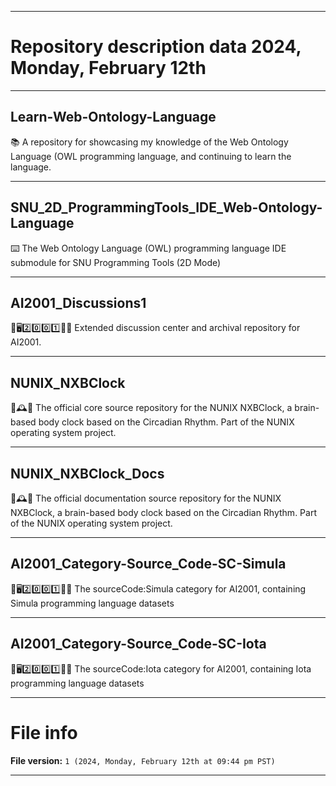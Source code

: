 
***

# Repository description data 2024, Monday, February 12th

---

## Learn-Web-Ontology-Language

📚️ A repository for showcasing my knowledge of the  Web Ontology Language (OWL programming language, and continuing to learn the language.

---

## SNU_2D_ProgrammingTools_IDE_Web-Ontology-Language

⌨️ The Web Ontology Language (OWL) programming language IDE submodule for SNU Programming Tools (2D Mode) 

---

## AI2001_Discussions1

🧠️🖥️2️⃣️0️⃣️0️⃣️1️⃣️💾️💬️ Extended discussion center and archival repository for AI2001.

---

## NUNIX_NXBClock

🧠️🕰️💾️ The official core source repository for the NUNIX NXBClock, a brain-based body clock based on the Circadian Rhythm. Part of the NUNIX operating system project.

---

## NUNIX_NXBClock_Docs

🧠️🕰️📖️ The official documentation source repository for the NUNIX NXBClock, a brain-based body clock based on the Circadian Rhythm. Part of the NUNIX operating system project.

---

## AI2001_Category-Source_Code-SC-Simula

🧠️🖥️2️⃣️0️⃣️0️⃣️1️⃣️💾️📜️ The sourceCode:Simula category for AI2001, containing Simula programming language datasets

---

## AI2001_Category-Source_Code-SC-Iota

🧠️🖥️2️⃣️0️⃣️0️⃣️1️⃣️💾️📜️ The sourceCode:Iota category for AI2001, containing Iota programming language datasets

***

# File info

**File version:** `1 (2024, Monday, February 12th at 09:44 pm PST)`

***

